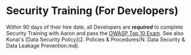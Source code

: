 # Security Training (For Developers)

Within 90 days of their hire date, all Developers are **_required_** to complete Security Training with Aaron and pass the [OWASP Top 10 Exam](https://docs.google.com/forms/d/e/1FAIpQLSeG4bx4OXcstQcJ6IejI3zG8jeDKXg6HWFFzAYgFzOrvKnbfA/viewform?usp=sf_link). See also Kunai's [Data Security Policy](2. Policies & Procedures/N. Data Security & Data Leakage Prevention.md).
